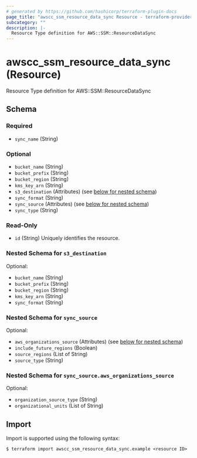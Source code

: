 ```yaml
---
# generated by https://github.com/hashicorp/terraform-plugin-docs
page_title: "awscc_ssm_resource_data_sync Resource - terraform-provider-awscc"
subcategory: ""
description: |-
  Resource Type definition for AWS::SSM::ResourceDataSync
---
```


# awscc_ssm_resource_data_sync (Resource)

Resource Type definition for AWS::SSM::ResourceDataSync



<!-- schema generated by tfplugindocs -->
## Schema

### Required

- `sync_name` (String)

### Optional

- `bucket_name` (String)
- `bucket_prefix` (String)
- `bucket_region` (String)
- `kms_key_arn` (String)
- `s3_destination` (Attributes) (see [below for nested schema](#nestedatt--s3_destination))
- `sync_format` (String)
- `sync_source` (Attributes) (see [below for nested schema](#nestedatt--sync_source))
- `sync_type` (String)

### Read-Only

- `id` (String) Uniquely identifies the resource.

<a id="nestedatt--s3_destination"></a>
### Nested Schema for `s3_destination`

Optional:

- `bucket_name` (String)
- `bucket_prefix` (String)
- `bucket_region` (String)
- `kms_key_arn` (String)
- `sync_format` (String)


<a id="nestedatt--sync_source"></a>
### Nested Schema for `sync_source`

Optional:

- `aws_organizations_source` (Attributes) (see [below for nested schema](#nestedatt--sync_source--aws_organizations_source))
- `include_future_regions` (Boolean)
- `source_regions` (List of String)
- `source_type` (String)

<a id="nestedatt--sync_source--aws_organizations_source"></a>
### Nested Schema for `sync_source.aws_organizations_source`

Optional:

- `organization_source_type` (String)
- `organizational_units` (List of String)

## Import

Import is supported using the following syntax:

```shell
$ terraform import awscc_ssm_resource_data_sync.example <resource ID>
```
